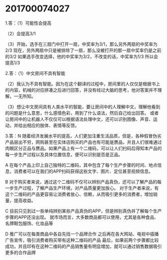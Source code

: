 # 201700074027
1.答：（1）可能性会提高 

（2）会提高3/1 

（3）开始，选手在三扇门中打开一扇，中奖率为3/1，那么另外两扇的中奖率为2/3 
    现在，另外两扇中只是被排除了一扇，那么没被打开的那一扇中奖率仍是之前的3/2 
    如果选手改变选择，他的中奖率为3/2，不改变的话，中奖率为1/3 
    所以会提高1/3 

2.答：（1）中文房间不具有智能

（2）我认为不具有智能。因为在这个翻译的过程中，房间里的人仅仅是根据书上的内容，机械的对应拼凑之后进行回答，并没有经过大脑的思考，他对答案并不理解，一无所知。 

（3）想让中文房间具有人类水平的智能，要让房间中的人理解中文，理解他看到的问题是什么意思，什么感情色彩，用到了什么语法，然后自己给出回答。 
 或者让房间中的让机器人不仅仅可以根据语法处理中文，还可以识别图像、声音、运动，并给出相应的肢体、表情等反馈。

3.答：N 随着经济发展水平的提高，人们更加注重生活品质，但是，各种假冒伪劣产品层出不穷，网购甚至在实体店购买的产品也有可能是赝品，并且人们很难通过肉眼区分正品与赝品。如果产品上有一个二维码，可以让人们扫码后得知本产品的每一步生产过程以及具体位置信息，便可以识别是否是正品。

A 在每个产品上印上自己独特的二维码，其中包含了每个生产步骤的时间、地点信息，消费者可以在我们的APP扫码获得这些文字、图片、定位甚至视频信息。

B 对于购买者来说，通过这个二维码不仅可以辨别产品真伪，还可以了解产品的每一步生产过程，了解产品生产环境，对产品质量更加放心。 
对于生产者来说，有这个二维码的产品更容易让消费者放心、信赖，从而吸引更多的消费者，增加销量，提高收益。

C 目前只见到过一些单纯辨别某些产品真伪的APP，但是辨别真伪并了解每个生产步骤的APP还没出现。 就市场而言，大多数商品都可以使用，尤其是各种食品、名牌鞋包服饰、化妆品等

D 推广可以在每类商品中各自先找一个品牌合作
 之后再在各大网站、电视中插播广告宣传，吸引消费者购买带有这种二维码的产品
 最后，如果前两个步骤都比较成功，并且印有在这种二维码的产品销售量有明显增加，就可以通过销售数据吸引更多的合作品牌
